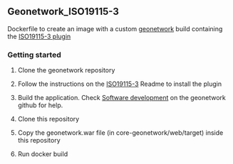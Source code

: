 ## Geonetwork_ISO19115-3

Dockerfile to create an image with a custom [geonetwork](https://github.com/geonetwork/core-geonetwork) build containing the [ISO19115-3 plugin](https://github.com/metadata101/iso19115-3) 

### Getting started

1. Clone the geonetwork repository

2. Follow the instructions on the [ISO19115-3](https://github.com/metadata101/iso19115-3) Readme to install the plugin

3. Build the application. Check [Software development](https://github.com/geonetwork/core-geonetwork/tree/master/software_development) on the geonetwork github for help.

4. Clone this repository

5. Copy the geonetwork.war file (in core-geonetwork/web/target) inside this repository

6. Run docker build
